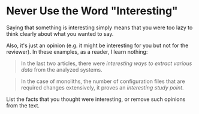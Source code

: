 
# Never Use the Word "Interesting"

Saying that something is interesting simply means that you were too lazy to think clearly about what you wanted to say. 

Also, it's just an opinion (e.g. it might be interesting for you but not for the reviewer). In these examples, as a reader, I learn nothing:

> In the last two articles, there were *interesting ways to extract various data* from the analyzed systems.

> In the case of monoliths, the number of configuration files that are required changes extensively, it proves an *interesting study point*.

List the facts that you thought were interesting, or remove such opinions from the text.